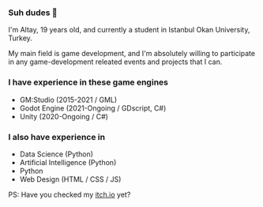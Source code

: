 ### Suh dudes 👋

I'm Altay, 19 years old, and currently a student in Istanbul Okan University, Turkey.

My main field is game development, and I'm absolutely willing to participate in any game-development releated events and projects that I can.

### I have experience in these game engines 
- GM:Studio (2015-2021 / GML)
- Godot Engine (2021-Ongoing / GDscript, C#)
- Unity (2020-Ongoing / C#)

### I also have experience in 
- Data Science (Python)
- Artificial Intelligence (Python)
- Python
- Web Design (HTML / CSS / JS)

PS: Have you checked my [itch.io](https://edgyneer.itch.io/) yet?

<!--
**AltayCanOzsan/AltayCanOzsan** is a ✨ _special_ ✨ repository because its `README.md` (this file) appears on your GitHub profile.

Here are some ideas to get you started:

- 🔭 I’m currently working on ...
- 🌱 I’m currently learning ...
- 👯 I’m looking to collaborate on ...
- 🤔 I’m looking for help with ...
- 💬 Ask me about ...
- 📫 How to reach me: ...
- 😄 Pronouns: ...
- ⚡ Fun fact: ...
-->
